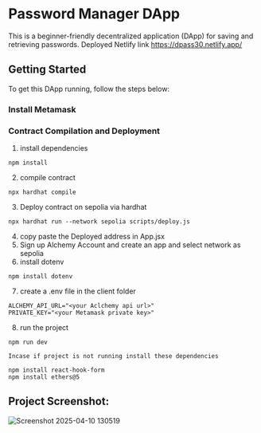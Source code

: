 # Password Manager DApp 
 This is a beginner-friendly decentralized application (DApp) for saving and retrieving passwords.
 Deployed Netlify link 
 https://dpass30.netlify.app/

## Getting Started
To get this DApp running, follow the steps below:

### Install Metamask
### Contract Compilation and Deployment
1. install dependencies
```
npm install
```
2. compile contract
```
npx hardhat compile
```
3. Deploy contract on sepolia via hardhat
```
npx hardhat run --network sepolia scripts/deploy.js
```
4. copy paste the Deployed address in App.jsx
5. Sign up Alchemy Account and create an app and select network as sepolia
6. install dotenv 
```
npm install dotenv
```
7. create a .env file in the client folder
```
ALCHEMY_API_URL="<your Aclchemy api url>"
PRIVATE_KEY="<your Metamask private key>"
```
8. run the project
```
npm run dev
```
`Incase if project is not running install these dependencies`
```
npm install react-hook-form
npm install ethers@5
```

## Project Screenshot:

![Screenshot 2025-04-10 130519](https://github.com/user-attachments/assets/d9133d1a-6b57-4ef2-b68f-c4597159a3de)
